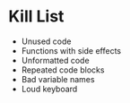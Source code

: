 Kill List
=========
* Unused code
* Functions with side effects
* Unformatted code
* Repeated code blocks
* Bad variable names
* Loud keyboard